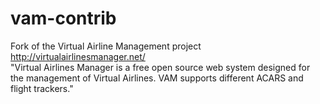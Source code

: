 # vam-contrib
Fork of the Virtual Airline Management project http://virtualairlinesmanager.net/  
"Virtual Airlines Manager is a free open source web system designed for the management of Virtual Airlines. VAM supports different ACARS and flight trackers."
